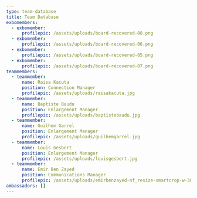 ```yaml
---
type: team-database
title: Team Database
exbomembers:
  - exbomember:
      profilepic: /assets/uploads/board-recovered-08.png
  - exbomember:
      profilepic: /assets/uploads/board-recovered-06.png
  - exbomember:
      profilepic: /assets/uploads/board-recovered-05.png
  - exbomember:
      profilepic: /assets/uploads/board-recovered-07.png
teammembers:
  - teammember:
      name: Raisa Kacuta
      position: Connection Manager
      profilepic: /assets/uploads/raisakacuta.jpg
  - teammember:
      name: Baptiste Baudu
      position: Enlargement Manager
      profilepic: /assets/uploads/baptistebaudu.jpg
  - teammember:
      name: Guilhem Garrel
      position: Enlargement Manager
      profilepic: /assets/uploads/guilhemgarrel.jpg
  - teammember:
      name: Louis Gesbert
      position: Enlargement Manager
      profilepic: /assets/uploads/louisgesbert.jpg
  - teammember:
      name: Emir Ben Zayed
      position: Communications Manager
      profilepic: /assets/uploads/emirbenzayed-nf_resize-smartcrop-w-300-h-300.jpg
ambassadors: []
---
```


